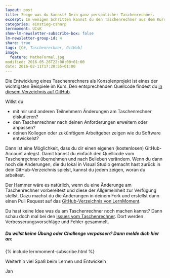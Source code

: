 ```yaml
---
layout: post
title: Zeige was du kannst! Dein ganz persönlicher Taschenrechner.
excerpt: In wenigen Schritten kannst du den Taschenrechner aus dem Kurs auf GitHub weiter entwickeln.
categories: einstieg-csharp
lernmoment: UCsK
show-lm-newsletter-subscribe-box: false
lm-newsletter-group-id: 4
share: true
tags: [C#, Taschenrechner, GitHub]
image:
  feature: MatheFormel.jpg
modified: 2016-05-26T22:00:00+01:00
date: 2016-02-11T17:20:55+01:00
---
```


Die Entwicklung eines Taschenrechners als Konsolenprojekt ist eines der wichtigsten Beispiele im Kurs. Den entsprechenden Quellcode findest du <a href="https://github.com/LernMoment/einstieg-csharp-taschenrechner" target="_blank">in diesem Verzeichnis auf GitHub</a>.

Willst du

- mit mir und anderen Teilnehmern Änderungen am Taschenrechner diskutieren?
- den Taschenrechner nach deinen Anforderungen erweitern oder anpassen?
- deinen Kollegen oder zukünftigem Arbeitgeber zeigen wie du Software entwickelst?

Dann ist eine Möglichkeit, dass du dir einen eigenen (kostenlosen) GitHub-Account anlegst. Damit kannst du einfach den Quellcode vom Taschenrechner übernehmen und nach Belieben verändern. Wenn du dann noch die Änderungen, die du lokal in Visual Studio gemacht hast zurück in dein GitHub-Verzeichnis spielst, kannst du jedem zeigen, woran du arbeitest.

Der Hammer wäre es natürlich, wenn du eine Änderunge am Taschenrechner vorbereitest und diese der Allgemeinheit zur Verfügung stellst. Dazu machst du die Änderungen in deinem Fork und erstellst dann einen Pull Request auf das <a href="https://github.com/LernMoment/einstieg-csharp-taschenrechner" target="_blank">GitHub-Verzeichnis von LernMoment</a>.

Du hast keine Idee was du am Taschenrechner noch machen kannst? Dann schau doch mal bei den <a href="https://github.com/LernMoment/einstieg-csharp-taschenrechner/issues" target="_blank"> Issues vom Taschenrechner</a>. Dort werden Verbesserungsvorschläge und Fehler gesammelt.

<div class="subscribe-notice">
  <h5>Du willst keine Übung oder Challenge verpassen? Dann melde dich hier an:</h5>
    {% include lernmoment-subscribe.html %}
</div>

Weiterhin viel Spaß beim Lernen und Entwickeln

Jan
